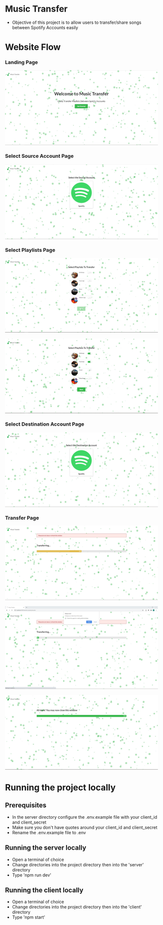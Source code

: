 # Music Transfer

- Objective of this project is to allow users to transfer/share songs between Spotify Accounts easily

# Website Flow
  
  ### Landing Page
  <img src="screenshots/landingPage.JPG">
  
  ### Select Source Account Page
  <img src="screenshots/selectSourcePage.JPG">
  
  ### Select Playlists Page
  <img src="screenshots/selectPlaylistsPage.JPG">
  <br></br>
  <img src="screenshots/selectPlaylistsPage2.JPG">
  
  ### Select Destination Account Page
  <img src="screenshots/selectDestinationPage.JPG">
  
  ### Transfer Page 
  <img src="screenshots/transferPageProgress.JPG">
  <br></br>
  <img src="screenshots/transferPageReloadWarning.JPG">
  <br></br>
  <img src="screenshots/transferPageComplete.JPG">

# Running the project locally
## Prerequisites

- In the server directory configure the .env.example file with your client_id and client_secret
- Make sure you don't have quotes around your client_id and client_secret
- Rename the .env.example file to .env

## Running the server locally

- Open a terminal of choice
- Change directories into the project directory then into the 'server' directory
- Type 'npm run dev'

## Running the client locally

- Open a terminal of choice
- Change directories into the project directory then into the 'client' directory
- Type 'npm start'
